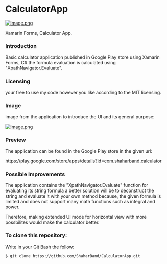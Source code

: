 # CalculatorApp
[![image.png](https://i.postimg.cc/Kc6CdmBr/image.png)](https://postimg.cc/grKMhFMn)

Xamarin Forms, Calculator App.

### Introduction
Basic calculator application published in Google Play store using Xamarin Forms, C# the formula evaluation is calculated using "XpathNavigator.Evaluate".

### Licensing
your free to use my code however you like according to the MIT licensing.

### Image
image from the application to introduce the UI and its general purpose:

[![image.png](https://i.postimg.cc/DfPYY1fF/image.png)](https://postimg.cc/nMMkXjQw)

### Preview
The application can be found in the Google Play store in the given url:

https://play.google.com/store/apps/details?id=com.shaharband.calculator

### Possible Improvements
The application contains the "XpathNavigator.Evaluate" function for evaluating its string formula a better solution will be to deconstruct the string and evaluate it with your own method because, the given formula is limited and does not support many math functions such as integral and power.

Therefore, making extended UI mode for horizontal view with more possbilites would make the calculator better.

### To clone this repository:

Write in your Git Bash the follow:

    $ git clone https://github.com/ShaharBand/CalculatorApp.git

